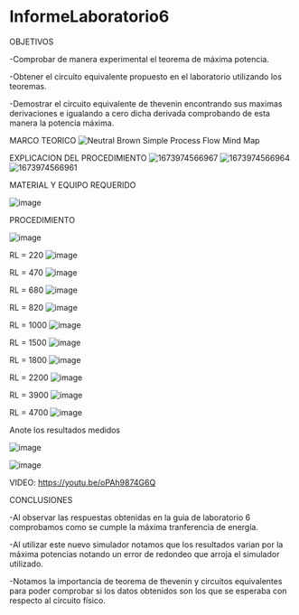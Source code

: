 # InformeLaboratorio6

OBJETIVOS

-Comprobar de manera experimental el teorema de máxima potencia.

-Obtener el circuito equivalente propuesto en el laboratorio utilizando los teoremas.

-Demostrar el circuito equivalente de thevenin encontrando sus maximas derivaciones e igualando a cero dicha derivada comprobando de esta manera la potencia máxima.

MARCO TEORICO
![Neutral Brown Simple Process Flow Mind Map](https://user-images.githubusercontent.com/116833736/212963354-b8c07ca1-96a1-46b7-80d4-1038fec9f745.png)

EXPLICACION DEL PROCEDIMIENTO
![1673974566967](https://user-images.githubusercontent.com/116833736/212963541-a40785be-c7ef-4ae9-9e60-2697a7de6274.jpg)
![1673974566964](https://user-images.githubusercontent.com/116833736/212963559-3a98aaab-7808-4fac-bd66-042a67a0f3dd.jpg)
![1673974566961](https://user-images.githubusercontent.com/116833736/212963571-2577a06d-4bdc-4d7e-b594-1f2bc331ff59.jpg)

MATERIAL Y EQUIPO REQUERIDO

![image](https://user-images.githubusercontent.com/116833736/212963828-a3b52172-f250-4995-9eda-dbadd055affc.png)

PROCEDIMIENTO

![image](https://user-images.githubusercontent.com/116833736/212963882-39b4b7d2-3b2a-481c-af9c-4e66917a60d2.png)

RL = 220
![image](https://user-images.githubusercontent.com/116833736/212963992-e9015d11-1cea-4af8-a910-40a3d9edbbe4.png)

RL = 470
![image](https://user-images.githubusercontent.com/116833736/212964393-579f4858-8330-464f-9c62-08d293a9589a.png)

RL = 680
![image](https://user-images.githubusercontent.com/116833736/212964418-8d5e788a-dff1-4c77-bc4b-b3520bba3d69.png)


RL = 820
![image](https://user-images.githubusercontent.com/116833736/212964464-add76e14-cf31-4735-83ec-25b2e14e46e4.png)

RL = 1000
![image](https://user-images.githubusercontent.com/116833736/212966098-091c590b-0ff2-49df-b2d5-ae0e16fe52e8.png)

RL = 1500
![image](https://user-images.githubusercontent.com/116833736/212964524-62ab1716-cd2f-41c2-9c68-d2a6db24bf83.png)

RL = 1800
![image](https://user-images.githubusercontent.com/116833736/212964564-7d5991d8-cc20-4647-be33-a785ebb87b11.png)

RL = 2200
![image](https://user-images.githubusercontent.com/116833736/212964587-fef6f93a-b874-4030-8352-75abee4f3915.png)

RL = 3900
![image](https://user-images.githubusercontent.com/116833736/212964634-06d8122f-2490-4783-913c-4204539470ff.png)

RL = 4700
![image](https://user-images.githubusercontent.com/116833736/212964670-a1d6b00c-6d14-4a18-b867-173aedeb87e0.png)

Anote los resultados medidos

![image](https://user-images.githubusercontent.com/116833736/212967233-95235a0d-b075-4717-bb97-6f5d849fc86d.png)

![image](https://user-images.githubusercontent.com/116833736/212968844-cd7dfd06-29a2-48f4-9daf-105d2d855e52.png)

VIDEO:
https://youtu.be/oPAh9874G6Q

CONCLUSIONES

-Al observar las respuestas obtenidas en la guia de laboratorio 6 comprobamos como se cumple la máxima tranferencia de energía.

-Al utilizar este nuevo simulador notamos que los resultados varian por la máxima potencias notando un error de redondeo que arroja el simulador utilizado.

-Notamos la importancia de teorema de thevenin y circuitos equivalentes para poder comprobar si los datos obtenidos son los que se esperaba con respecto al circuito físico.


